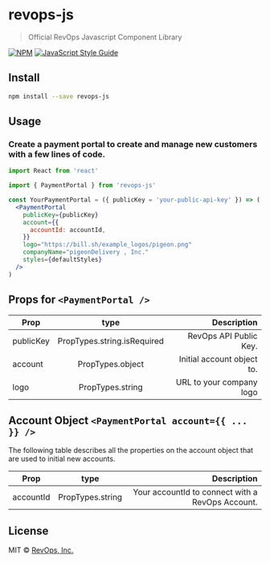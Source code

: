 # revops-js

> Official RevOps Javascript Component Library

[![NPM](https://img.shields.io/npm/v/revops-js.svg)](https://www.npmjs.com/package/revops-js) [![JavaScript Style Guide](https://img.shields.io/badge/code_style-standard-brightgreen.svg)](https://standardjs.com)

## Install

```bash
npm install --save revops-js
```

## Usage

### Create a payment portal to create and manage new customers with a few lines of code.

```jsx
import React from 'react'

import { PaymentPortal } from 'revops-js'

const YourPaymentPortal = ({ publicKey = 'your-public-api-key' }) => (
  <PaymentPortal
    publicKey={publicKey}
    account={{
      accountId: accountId,
    }}
    logo="https://bill.sh/example_logos/pigeon.png"
    companyName="pigeonDelivery , Inc."
    styles={defaultStyles}
  />
)
```

## Props for `<PaymentPortal />`

| Prop     |      type      |  Description |
|----------|:--------------:|-------------:|
| publicKey |  PropTypes.string.isRequired | RevOps API Public Key. |
| account |    PropTypes.object   |  Initial account object to. |
| logo | PropTypes.string | URL to your company logo |


## Account Object `<PaymentPortal account={{ ... }} />`

The following table describes all the properties on the account object that are used
to initial new accounts.

| Prop     |      type      |  Description |
|----------|:--------------:|-------------:|
| accountId |    PropTypes.string   |  Your accountId to connect with a RevOps Account. |


## License

MIT © [RevOps, Inc.](https://revops.io)
